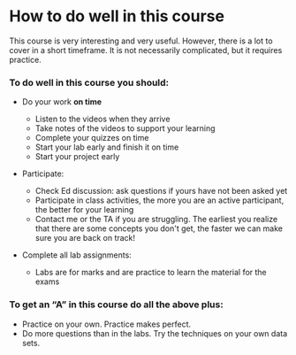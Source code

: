 How to do well in this course
=======================

This course is very interesting and very useful. However, there is a lot to cover in a short timeframe. It is not necessarily complicated, but it requires practice.

### To do well in this course you should:

- Do your work **on time**
  - Listen to the videos when they arrive
  - Take notes of the videos to support your learning
  - Complete your quizzes on time
  - Start your lab early and finish it on time
  - Start your project early

- Participate:
  - Check Ed discussion: ask questions if yours have not been asked yet
  - Participate in class activities, the more you are an active participant, the better for your learning
  - Contact me or the TA if you are struggling. The earliest you realize that there are some concepts you don't get, the faster we can make sure you are back on track!

- Complete all lab assignments:
  - Labs are for marks and are practice to learn the material for the exams

### To get an “A” in this course do all the above plus:
- Practice on your own. Practice makes perfect.
- Do more questions than in the labs.  Try the techniques on your own data sets.
